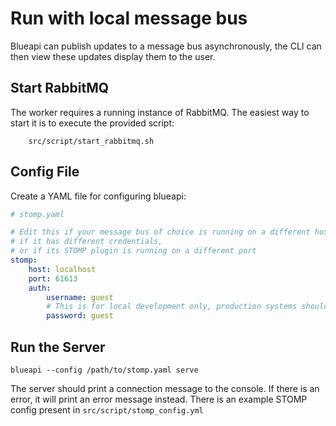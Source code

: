 # Run with local message bus

Blueapi can publish updates to a message bus asynchronously, the CLI can then view these updates display them to the user.

## Start RabbitMQ

The worker requires a running instance of RabbitMQ. The easiest way to start it is
 to execute the provided script:

```
    src/script/start_rabbitmq.sh
```

## Config File

Create a YAML file for configuring blueapi:

```yaml
# stomp.yaml

# Edit this if your message bus of choice is running on a different host, 
# if it has different credentials, 
# or if its STOMP plugin is running on a different port
stomp:
    host: localhost
    port: 61613
    auth:
        username: guest
        # This is for local development only, production systems should use good passwords
        password: guest
```

## Run the Server

```
blueapi --config /path/to/stomp.yaml serve
```

The server should print a connection message to the console. If there is an error, it will print an error message instead.
There is an example STOMP config present in `src/script/stomp_config.yml`
